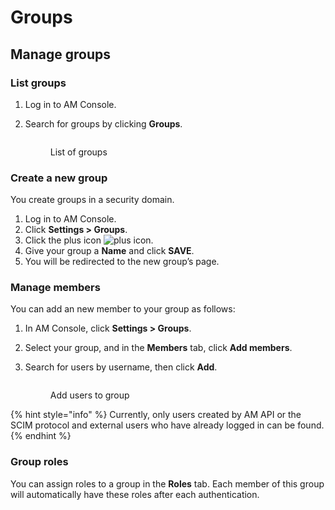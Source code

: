 # Groups

## Manage groups

### List groups

1. Log in to AM Console.
2.  Search for groups by clicking **Groups**.



    <figure><img src="https://docs.gravitee.io/images/am/current/graviteeio-am-userguide-um-search-groups.png" alt=""><figcaption><p>List of groups</p></figcaption></figure>

### Create a new group

You create groups in a security domain.

1. Log in to AM Console.
2. Click **Settings > Groups**.
3. Click the plus icon ![plus icon](https://docs.gravitee.io/images/icons/plus-icon.png).
4. Give your group a **Name** and click **SAVE**.
5. You will be redirected to the new group’s page.

### Manage members

You can add an new member to your group as follows:

1. In AM Console, click **Settings > Groups**.
2. Select your group, and in the **Members** tab, click **Add members**.
3.  Search for users by username, then click **Add**.



    <figure><img src="https://docs.gravitee.io/images/am/current/graviteeio-am-userguide-um-add-member.png" alt=""><figcaption><p>Add users to group</p></figcaption></figure>

{% hint style="info" %}
Currently, only users created by AM API or the SCIM protocol and external users who have already logged in can be found.
{% endhint %}

### Group roles

You can assign roles to a group in the **Roles** tab. Each member of this group will automatically have these roles after each authentication.
